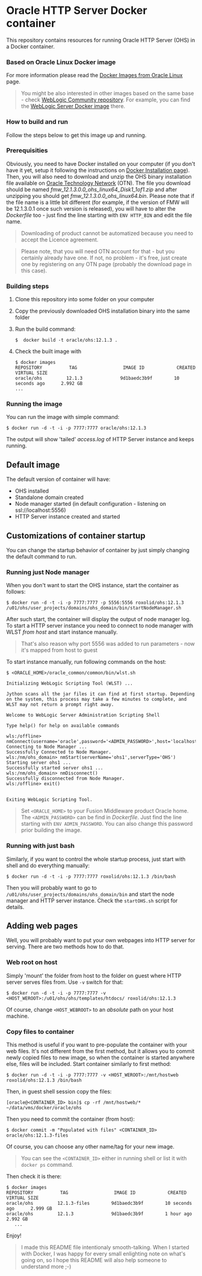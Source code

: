 Oracle HTTP Server Docker container
===

This repository contains resources for running Oracle HTTP Server (OHS) in a Docker container.

### Based on Oracle Linux Docker image

For more information please read the [Docker Images from Oracle Linux](http://public-yum.oracle.com/docker-images) page.
> You might be also interested in other images based on the same base - check [WebLogic Community repository](https://github.com/weblogic-community/). For example, you can find the [WebLogic Server Docker image](https://github.com/weblogic-community/weblogic-docker) there.

### How to build and run
Follow the steps below to get this image up and running.

### Prerequisities

Obviously, you need to have Docker installed on your computer (if you don't have it yet, setup it following the instructions on [Docker Installation page](https://docs.docker.com/installation/)). Then, you will also need to download and unzip the OHS binary installation file available on [Oracle Technology Network](http://www.oracle.com/technetwork/middleware/webtier/downloads/index.html) (OTN). The file you download should be named _fmw_12.1.3.0.0_ohs_linux64_Disk1_1of1.zip_ and after unzipping you should get _fmw_12.1.3.0.0_ohs_linux64.bin_. Please note that if the file name is a little bit different (for example, if the version of FMW will be 12.1.3.0.1 once such version is released), you will have to alter the _Dockerfile_ too - just find the line starting with `ENV HTTP_BIN` and edit the file name.
> Downloading of product cannot be automatized because you need to accept the Licence agreement.

> Please note, that you will need OTN account for that - but you certainly already have one. If not, no problem - it's free, just create one by registering on any OTN page (probably the download page in this case).

### Building steps

1. Clone this repository into some folder on your computer 
2. Copy the previously downloaded OHS installation binary into the same folder
3. Run the build command:

   ```
   $  docker build -t oracle/ohs:12.1.3 .
   ```
4. Check the built image with

   ```
   $ docker images
   REPOSITORY          TAG                 IMAGE ID            CREATED             VIRTUAL SIZE
   oracle/ohs         12.1.3              9d1baedc3b9f        10 seconds ago      2.992 GB
   ...
   ```

### Running the image

You can run the image with simple command:
```
$ docker run -d -t -i -p 7777:7777 oracle/ohs:12.1.3
```

The output will show 'tailed' _access.log_ of HTTP Server instance and keeps running.

## Default image

The default version of container will have:
* OHS installed
* Standalone domain created
* Node manager started (in default configuration - listening on ssl://localhost:5556)
* HTTP Server instance created and started

## Customizations of container startup
You can change the startup behavior of container by just simply changing the default command to run.

### Running just Node manager
When you don't want to start the OHS instance, start the container as follows:
```
$ docker run -d -t -i -p 7777:7777 -p 5556:5556 roxolid/ohs:12.1.3 /u01/ohs/user_projects/domains/ohs_domain/bin/startNodeManager.sh
```

After such start, the container will display the output of node manager log. To start a HTTP server instance you need to connect to node manager with WLST _from host_ and start instance manually.
> That's also reason why port 5556 was added to run parameters - now it's mapped from host to guest

To start instance manually, run following commands on the host:
```
$ <ORACLE_HOME>/oracle_common/common/bin/wlst.sh

Initializing WebLogic Scripting Tool (WLST) ...

Jython scans all the jar files it can find at first startup. Depending on the system, this process may take a few minutes to complete, and WLST may not return a prompt right away.

Welcome to WebLogic Server Administration Scripting Shell

Type help() for help on available commands

wls:/offline> nmConnect(username='oracle',password='<ADMIN_PASSWORD>',host='localhost',domainName='ohs_domain')
Connecting to Node Manager ...
Successfully Connected to Node Manager.
wls:/nm/ohs_domain> nmStart(serverName='ohs1',serverType='OHS')
Starting server ohs1 ...
Successfully started server ohs1 ...
wls:/nm/ohs_domain> nmDisconnect()
Successfully disconnected from Node Manager.
wls:/offline> exit()


Exiting WebLogic Scripting Tool.

```
> Set `<ORACLE_HOME>` to your Fusion Middleware product Oracle home.
> The `<ADMIN_PASSWORD>` can be find in _Dockerfile_. Just find the line starting with `ENV ADMIN_PASSWORD`. You can also change this password prior building the image.

### Running with just bash
Similarly, if you want to control the whole startup process, just start with shell and do everything manually:
```
$ docker run -d -t -i -p 7777:7777 roxolid/ohs:12.1.3 /bin/bash
```
Then you will probably want to go to `/u01/ohs/user_projects/domains/ohs_domain/bin` and start the node manager and HTTP server instance. Check the `startOHS.sh` script for details.

## Adding web pages
Well, you will probably want to put your own webpages into HTTP server for serving. There are two methods how to do that.

### Web root on host
Simply 'mount' the folder from host to the folder on guest where HTTP server serves files from. Use `-v` switch for that:
```
$ docker run -d -t -i -p 7777:7777 -v <HOST_WEROOT>:/u01/ohs/ohs/templates/htdocs/ roxolid/ohs:12.1.3
```
Of course, change `<HOST_WEBROOT>` to an _absolute_ path on your host machine.

### Copy files to container
This method is useful if you want to pre-populate the container with your web files. It's not different from the first method, but it allows you to commit newly copied files to new image, so when the container is started anywhere else, files will be included. Start container similarly to first method:
```
$ docker run -d -t -i -p 7777:7777 -v <HOST_WEROOT>:/mnt/hostweb roxolid/ohs:12.1.3 /bin/bash
```

Then, in guest shell session copy the files:
```
[oracle@<CONTAINER_ID> bin]$ cp -rf /mnt/hostweb/* ~/data/vms/docker/oracle/ohs
```

Then you need to commit the container (from host):
```
$ docker commit -m "Populated with files" <CONTAINER_ID> oracle/ohs:12.1.3-files
```
Of course, you can choose any other name/tag for your new image.

> You can see the `<CONTAINER_ID>` either in running shell or list it with `docker ps` command.

Then check it is there:
```
$ docker images
REPOSITORY          TAG                 IMAGE ID            CREATED             VIRTUAL SIZE
oracle/ohs         12.1.3-files        9d1baedc3b9f        10 seconds ago      2.999 GB
oracle/ohs         12.1.3              9d1baedc3b9f        1 hour ago          2.992 GB
   ...
```

Enjoy!

> I made this README file intentionaly smooth-talking. When I started with Docker, I was happy for every small enlighting note on what's going on, so I hope this README will also help someone to understand more ;-)

